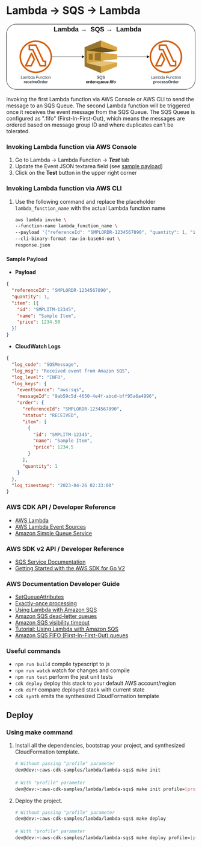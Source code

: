 # Lambda → SQS → Lambda

![lambda-sqs](assets/img/lambda-sqs.png)

Invoking the first Lambda function via AWS Console or AWS CLI to send the message to an SQS Queue. The second Lambda function will be triggered once it receives the event message from the SQS Queue. The SQS Queue is configured as ".fifo" (First-In-First-Out), which means the messages are ordered based on message group ID and where duplicates can't be tolerated.

### Invoking Lambda function via AWS Console
1. Go to Lambda → Lambda Function → ***Test*** tab
2. Update the Event JSON textarea field (see [sample payload](#sample-payload))
3. Click on the **Test** button in the upper right corner

### Invoking Lambda function via AWS CLI
1. Use the following command and replace the placeholder `lambda_function_name` with the actual Lambda function name

    ```bash
    aws lambda invoke \
    --function-name lambda_function_name \
    --payload '{"referenceId": "SMPLORDR-1234567890", "quantity": 1, "item": [{"id": "SMPLITM-12345", "name": "Sample Item", "price": 1234.50}]}' \
    --cli-binary-format raw-in-base64-out \
    response.json
    ```

#### Sample Payload

* **Payload**
```json
{
  "referenceId": "SMPLORDR-1234567890",
  "quantity": 1,
  "item": [{
    "id": "SMPLITM-12345",
    "name": "Sample Item",
    "price": 1234.50
  }]
}
```

* **CloudWatch Logs**
```json
{
  "log_code": "SQSMessage",
  "log_msg": "Received event from Amazon SQS",
  "log_level": "INFO",
  "log_keys": {
    "eventSource": "aws:sqs",
    "messageId": "9ab59c5d-4650-4e4f-abcd-bff95a6a4996",
    "order": {
      "referenceId": "SMPLORDR-1234567890",
      "status": "RECEIVED",
      "item": [
        {
          "id": "SMPLITM-12345",
          "name": "Sample Item",
          "price": 1234.5
        }
      ],
      "quantity": 1
    }
  },
  "log_timestamp": "2023-04-26 02:33:00"
}
```

### AWS CDK API / Developer Reference
* [AWS Lambda](https://docs.aws.amazon.com/cdk/api/v2/docs/aws-cdk-lib.aws_lambda-readme.html)
* [AWS Lambda Event Sources](https://docs.aws.amazon.com/cdk/api/v2/docs/aws-cdk-lib.aws_lambda_event_sources-readme.html)
* [Amazon Simple Queue Service](https://docs.aws.amazon.com/cdk/api/v2/docs/aws-cdk-lib.aws_sqs-readme.html)

### AWS SDK v2 API / Developer Reference
* [SQS Service Documentation](https://pkg.go.dev/github.com/aws/aws-sdk-go-v2/service/sqs)
* [Getting Started with the AWS SDK for Go V2](https://aws.github.io/aws-sdk-go-v2/docs/getting-started/)

### AWS Documentation Developer Guide
* [SetQueueAttributes](https://docs.aws.amazon.com/AWSSimpleQueueService/latest/APIReference/API_SetQueueAttributes.html)
* [Exactly-once processing](https://docs.aws.amazon.com/AWSSimpleQueueService/latest/SQSDeveloperGuide/FIFO-queues-exactly-once-processing.html)
* [Using Lambda with Amazon SQS](https://docs.aws.amazon.com/lambda/latest/dg/with-sqs.html)
* [Amazon SQS dead-letter queues](https://docs.aws.amazon.com/AWSSimpleQueueService/latest/SQSDeveloperGuide/sqs-dead-letter-queues.html)
* [Amazon SQS visibility timeout](https://docs.aws.amazon.com/AWSSimpleQueueService/latest/SQSDeveloperGuide/sqs-visibility-timeout.html)
* [Tutorial: Using Lambda with Amazon SQS](https://docs.aws.amazon.com/lambda/latest/dg/with-sqs-example.html)
* [Amazon SQS FIFO (First-In-First-Out) queues](https://docs.aws.amazon.com/AWSSimpleQueueService/latest/SQSDeveloperGuide/FIFO-queues.html)

### Useful commands

* `npm run build`   compile typescript to js
* `npm run watch`   watch for changes and compile
* `npm run test`    perform the jest unit tests
* `cdk deploy`      deploy this stack to your default AWS account/region
* `cdk diff`        compare deployed stack with current state
* `cdk synth`       emits the synthesized CloudFormation template

## Deploy

### Using make command
1. Install all the dependencies, bootstrap your project, and synthesized CloudFormation template.
    ```bash
    # Without passing "profile" parameter
    dev@dev:~:aws-cdk-samples/lambda/lambda-sqs$ make init

    # With "profile" parameter
    dev@dev:~:aws-cdk-samples/lambda/lambda-sqs$ make init profile=[profile_name]
    ```

2. Deploy the project.
    ```bash
    # Without passing "profile" parameter
    dev@dev:~:aws-cdk-samples/lambda/lambda-sqs$ make deploy

    # With "profile" parameter
    dev@dev:~:aws-cdk-samples/lambda/lambda-sqs$ make deploy profile=[profile_name]
    ```